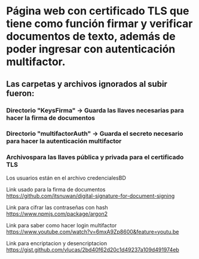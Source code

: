 # Página web con certificado TLS que tiene como función firmar y verificar documentos de texto, además de poder ingresar con autenticación multifactor.



## Las carpetas y archivos ignorados al subir fueron:
### Directorio "KeysFirma" -> Guarda las llaves necesarias para hacer la firma de documentos

### Directorio "multifactorAuth" -> Guarda el secreto necesario para hacer la autenticación multifactor

### Archivospara las llaves pública y privada para el certificado TLS

Los usuarios están en el archivo credencialesBD

Link usado para la firma de documentos
https://github.com/itsnuwan/digital-signature-for-document-signing


Link para cifrar las contraseñas con hash
https://www.npmjs.com/package/argon2

Link para saber como hacer login multifactor
https://www.youtube.com/watch?v=6mxA9Zp8600&feature=youtu.be 

Link para encriptacion y desencriptacion
https://gist.github.com/vlucas/2bd40f62d20c1d49237a109d491974eb 

